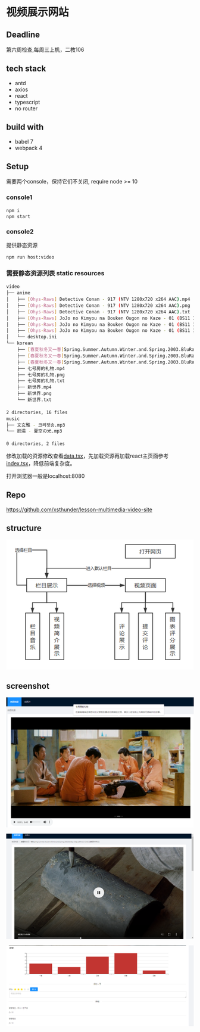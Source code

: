 # 视频展示网站

## Deadline

第六周检查,每周三上机，二教106

## tech stack

- antd
- axios
- react
- typescript
- no router

## build with

- babel 7
- webpack 4

## Setup

需要两个console，保持它们不关闭, require node >= 10

### console1
```
npm i
npm start
```

### console2

提供静态资源
```
npm run host:video
```

### 需要静态资源列表 static resources

```bash
video
├── anime
│   ├── [Ohys-Raws] Detective Conan - 917 (NTV 1280x720 x264 AAC).mp4
│   ├── [Ohys-Raws] Detective Conan - 917 (NTV 1280x720 x264 AAC).png
│   ├── [Ohys-Raws] Detective Conan - 917 (NTV 1280x720 x264 AAC).txt
│   ├── [Ohys-Raws] JoJo no Kimyou na Bouken Ougon no Kaze - 01 (BS11 1280x720 x264 AAC).mp4
│   ├── [Ohys-Raws] JoJo no Kimyou na Bouken Ougon no Kaze - 01 (BS11 1280x720 x264 AAC).png
│   ├── [Ohys-Raws] JoJo no Kimyou na Bouken Ougon no Kaze - 01 (BS11 1280x720 x264 AAC).txt
│   └── desktop.ini
└── korean
    ├── [春夏秋冬又一春]Spring.Summer.Autumn.Winter.and.Spring.2003.BluRay.720p.x264.AC3-CnSCG[韩语中字3G].mp4
    ├── [春夏秋冬又一春]Spring.Summer.Autumn.Winter.and.Spring.2003.BluRay.720p.x264.AC3-CnSCG[韩语中字3G].png
    ├── [春夏秋冬又一春]Spring.Summer.Autumn.Winter.and.Spring.2003.BluRay.720p.x264.AC3-CnSCG[韩语中字3G].txt
    ├── 七号房的礼物.mp4
    ├── 七号房的礼物.png
    ├── 七号房的礼物.txt
    ├── 新世界.mp4
    ├── 新世界.png
    └── 新世界.txt

2 directories, 16 files
music
├── 文玄雅 - 크리켓송.mp3
└── 鈴湯 - 夏空の光.mp3

0 directories, 2 files
```

修改加载的资源修改查看[data.tsx](src/data.tsx)，先加载资源再加载react主页面参考[index.tsx](src/index.tsx)，降低前端复杂度。

打开浏览器一般是localhost:8080

## Repo

https://github.com/xsthunder/lesson-multimedia-video-site

## structure

![](image/2018-10-24-16-04-02.png)

## screenshot

![](image/2018-10-24-16-04-35.png)

![](image/2018-10-24-16-04-46.png)

![](image/2018-10-24-16-04-51.png)